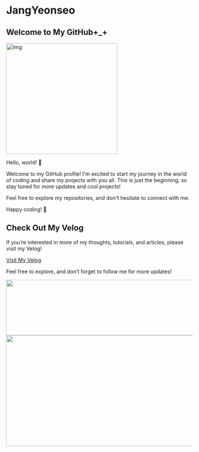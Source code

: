 # JangYeonseo
## Welcome to My GitHub+_+

<img src="https://github.com/user-attachments/assets/f1f41ca7-8708-497b-805f-9c26df64fc5a" alt="img" width="300" />

Hello, world! 👋

Welcome to my GitHub profile! I'm excited to start my journey in the world of coding and share my projects with you all. 
This is just the beginning, so stay tuned for more updates and cool projects!

Feel free to explore my repositories, and don't hesitate to connect with me.

Happy coding! 🚀

## Check Out My Velog
If you’re interested in more of my thoughts, tutorials, and articles, please visit my Velog!

[Visit My Velog](https://velog.io/@jys200210/posts)

Feel free to explore, and don’t forget to follow me for more updates!


<a href="https://github.com/devxb/gitanimals">
  <img
    src="https://render.gitanimals.org/lines/JjangYeonseo?pet-id=622115045510199021"
    width="600"
    height="150"
  />
</a>
  

<a href="https://github.com/devxb/gitanimals">
<img
  src="https://render.gitanimals.org/farms/JjangYeonseo"
  width="600"
  height="300"
/>
</a>
